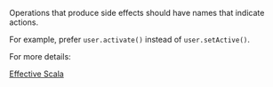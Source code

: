 Operations that produce side effects should have names that indicate actions.

 For example, prefer `user.activate()` instead of `user.setActive()`.

 For more details:

 [Effective Scala](https://twitter.github.io/effectivescala/#Formatting-Naming)
